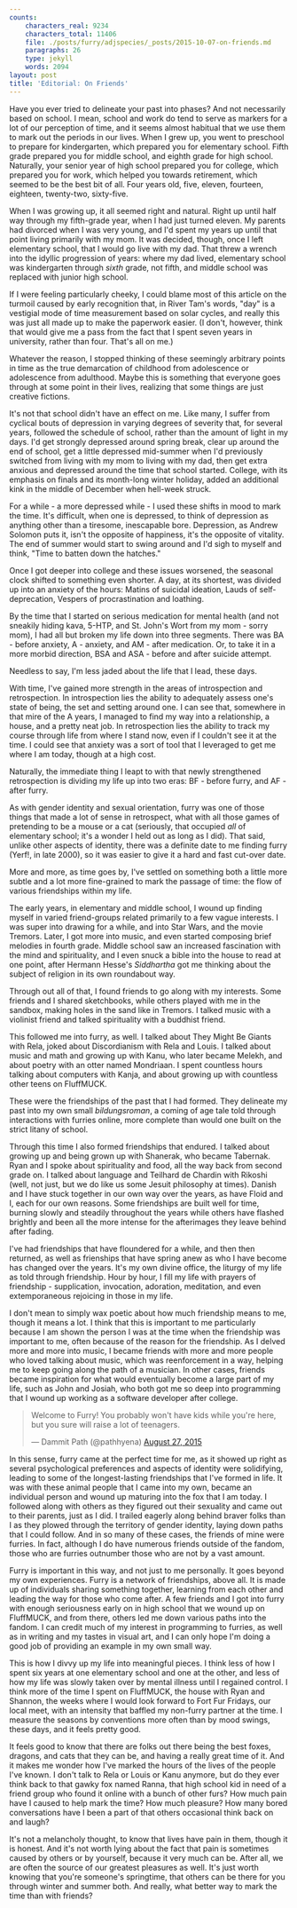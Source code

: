 ```yaml
---
counts:
    characters_real: 9234
    characters_total: 11406
    file: ./posts/furry/adjspecies/_posts/2015-10-07-on-friends.md
    paragraphs: 26
    type: jekyll
    words: 2094
layout: post
title: 'Editorial: On Friends'
---
```


Have you ever tried to delineate your past into phases?  And not necessarily based on school.  I mean, school and work do tend to serve as markers for a lot of our perception of time, and it seems almost habitual that we use them to mark out the periods in our lives.  When I grew up, you went to preschool to prepare for kindergarten, which prepared you for elementary school.  Fifth grade prepared you for middle school, and eighth grade for high school.  Naturally, your senior year of high school prepared you for college, which prepared you for work, which helped you towards retirement, which seemed to be the best bit of all.  Four years old, five, eleven, fourteen, eighteen, twenty-two, sixty-five.

When I was growing up, it all seemed right and natural.  Right up until half way through my fifth-grade year, when I had just turned eleven.  My parents had divorced when I was very young, and I'd spent my years up until that point living primarily with my mom.  It was decided, though, once I left elementary school, that I would go live with my dad.  That threw a wrench into the idyllic progression of years: where my dad lived, elementary school was kindergarten through *sixth* grade, not fifth, and middle school was replaced with junior high school.

If I were feeling particularly cheeky, I could blame most of this article on the turmoil caused by early recognition that, in River Tam's words, "day" is a vestigial mode of time measurement based on solar cycles, and really this was just all made up to make the paperwork easier.  (I don't, however, think that would give me a pass from the fact that I spent seven years in university, rather than four.  That's all on me.)

Whatever the reason, I stopped thinking of these seemingly arbitrary points in time as the true demarcation of childhood from adolescence or adolescence from adulthood.  Maybe this is something that everyone goes through at some point in their lives, realizing that some things are just creative fictions.

It's not that school didn't have an effect on me.  Like many, I suffer from cyclical bouts of depression in varying degrees of severity that, for several years, followed the schedule of school, rather than the amount of light in my days.  I'd get strongly depressed around spring break, clear up around the end of school, get a little depressed mid-summer when I'd previously switched from living with my mom to living with my dad, then get extra anxious and depressed around the time that school started.  College, with its emphasis on finals and its month-long winter holiday, added an additional kink in the middle of December when hell-week struck.

For a while - a more depressed while - I used these shifts in mood to mark the time.  It's difficult, when one is depressed, to think of depression as anything other than a tiresome, inescapable bore.  Depression, as Andrew Solomon puts it, isn't the opposite of happiness, it's the opposite of vitality.  The end of summer would start to swing around and I'd sigh to myself and think, "Time to batten down the hatches."

Once I got deeper into college and these issues worsened, the seasonal clock shifted to something even shorter.  A day, at its shortest, was divided up into an anxiety of the hours: Matins of suicidal ideation, Lauds of self-deprecation, Vespers of procrastination and loathing.

By the time that I started on serious medication for mental health (and not sneakily hiding kava, 5-HTP, and St. John's Wort from my mom - sorry mom), I had all but broken my life down into three segments.  There was BA - before anxiety, A - anxiety, and AM - after medication.  Or, to take it in a more morbid direction, BSA and ASA - before and after suicide attempt.

Needless to say, I'm less jaded about the life that I lead, these days.

With time, I've gained more strength in the areas of introspection and retrospection.  In introspection lies the ability to adequately assess one's state of being, the set and setting around one.  I can see that, somewhere in that mire of the A years, I managed to find my way into a relationship, a house, and a pretty neat job.  In retrospection lies the ability to track my course through life from where I stand now, even if I couldn't see it at the time.  I could see that anxiety was a sort of tool that I leveraged to get me where I am today, though at a high cost.

Naturally, the immediate thing I leapt to with that newly strengthened retrospection is dividing my life up into two eras: BF - before furry, and AF - after furry.

As with gender identity and sexual orientation, furry was one of those things that made a lot of sense in retrospect, what with all those games of pretending to be a mouse or a cat (seriously, that occupied *all* of elementary school; it's a wonder I held out as long as I did).  That said, unlike other aspects of identity, there was a definite date to me finding furry (Yerf!, in late 2000), so it was easier to give it a hard and fast cut-over date.

More and more, as time goes by, I've settled on something both a little more subtle and a lot more fine-grained to mark the passage of time: the flow of various friendships within my life.

The early years, in elementary and middle school, I wound up finding myself in varied friend-groups related primarily to a few vague interests.  I was super into drawing for a while, and into Star Wars, and the movie Tremors.  Later, I got more into music, and even started composing brief melodies in fourth grade.  Middle school saw an increased fascination with the mind and spirituality, and I even snuck a bible into the house to read at one point, after Hermann Hesse's *Siddhartha* got me thinking about the subject of religion in its own roundabout way.

Through out all of that, I found friends to go along with my interests.  Some friends and I shared sketchbooks, while others played with me in the sandbox, making holes in the sand like in Tremors.  I talked music with a violinist friend and talked spirituality with a buddhist friend.

This followed me into furry, as well.  I talked about They Might Be Giants with Rela, joked about Discordianism with Rela and Louis.  I talked about music and math and growing up with Kanu, who later became Melekh, and about poetry with an otter named Mondriaan.  I spent countless hours talking about computers with Kanja, and about growing up with countless other teens on FluffMUCK.

These were the friendships of the past that I had formed.  They delineate my past into my own small *bildungsroman*, a coming of age tale told through interactions with furries online, more complete than would one built on the strict litany of school.

Through this time I also formed friendships that endured.  I talked about growing up and being grown up with Shanerak, who became Tabernak.  Ryan and I spoke about spirituality and food, all the way back from second grade on.  I talked about language and Teilhard de Chardin with Rikoshi (well, not just, but we do like us some Jesuit philosophy at times).  Danish and I have stuck together in our own way over the years, as have Floid and I, each for our own reasons.  Some friendships are built well for time, burning slowly and steadily throughout the years while others have flashed brightly and been all the more intense for the afterimages they leave behind after fading.

I've had friendships that have floundered for a while, and then then returned, as well as frienships that have spring anew as who I have become has changed over the years.  It's my own divine office, the liturgy of my life as told through friendship.  Hour by hour, I fill my life with prayers of friendship - supplication, invocation, adoration, meditation, and even extemporaneous rejoicing in those in my life.

I don't mean to simply wax poetic about how much friendship means to me, though it means a lot.  I think that this is important to me particularly because I am shown the person I was at the time when the friendship was important to me, often because of the reason for the friendship.  As I delved more and more into music, I became friends with more and more people who loved talking about music, which was reenforcement in a way, helping me to keep going along the path of a musician.  In other cases, friends became inspiration for what would eventually become a large part of my life, such as John and Josiah, who both got me so deep into programming that I wound up working as a software developer after college.

<blockquote class="twitter-tweet" lang="en"><p lang="en" dir="ltr">Welcome to Furry! You probably won&#39;t have kids while you&#39;re here, but you sure will raise a lot of teenagers.</p>&mdash; Dammit Path (@pathhyena) <a href="https://twitter.com/pathhyena/status/636962531026735104">August 27, 2015</a></blockquote>
<script async src="//platform.twitter.com/widgets.js" charset="utf-8"></script>

In this sense, furry came at the perfect time for me, as it showed up right as several psychological preferences and aspects of identity were solidifying, leading to some of the longest-lasting friendships that I've formed in life.  It was with these animal people that I came into my own, became an individual person and wound up maturing into the fox that I am today.  I followed along with others as they figured out their sexuality and came out to their parents, just as I did.  I trailed eagerly along behind braver folks than I as they plowed through the territory of gender identity, laying down paths that I could follow.  And in so many of these cases, the friends of mine were furries.  In fact, although I do have numerous friends outside of the fandom, those who are furries outnumber those who are not by a vast amount.

Furry is important in this way, and not just to me personally.  It goes beyond my own experiences.  Furry is a network of friendships, above all.  It is made up of individuals sharing something together, learning from each other and leading the way for those who come after.  A few friends and I got into furry with enough seriousness early on in high school that we wound up on FluffMUCK, and from there, others led me down various paths into the fandom.  I can credit much of my interest in programming to furries, as well as in writing and my tastes in visual art, and I can only hope I'm doing a good job of providing an example in my own small way.

This is how I divvy up my life into meaningful pieces.  I think less of how I spent six years at one elementary school and one at the other, and less of how my life was slowly taken over by mental illness until I regained control.  I think more of the time I spent on FluffMUCK, the house with Ryan and Shannon, the weeks where I would look forward to Fort Fur Fridays, our local meet, with an intensity that baffled my non-furry partner at the time.  I measure the seasons by conventions more often than by mood swings, these days, and it feels pretty good.

It feels good to know that there are folks out there being the best foxes, dragons, and cats that they can be, and having a really great time of it.  And it makes me wonder how I've marked the hours of the lives of the people I've known.  I don't talk to Rela or Louis or Kanu anymore, but do they ever think back to that gawky fox named Ranna, that high school kid in need of a friend group who found it online with a bunch of other furs?  How much pain have I caused to help mark the time?  How much pleasure?  How many bored conversations have I been a part of that others occasional think back on and laugh?

It's not a melancholy thought, to know that lives have pain in them, though it is honest.  And it's not worth lying about the fact that pain is sometimes caused by others or by yourself, because it very much can be.  After all, we are often the source of our greatest pleasures as well.  It's just worth knowing that you're someone's springtime, that others can be there for you through winter and summer both.  And really, what better way to mark the time than with friends?
